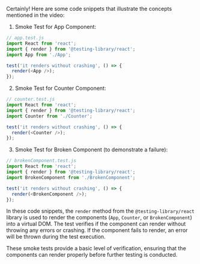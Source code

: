 Certainly! Here are some code snippets that illustrate the concepts mentioned in the video:

1. Smoke Test for App Component:
```javascript
// app.test.js
import React from 'react';
import { render } from '@testing-library/react';
import App from './App';

test('it renders without crashing', () => {
  render(<App />);
});
```

2. Smoke Test for Counter Component:
```javascript
// counter.test.js
import React from 'react';
import { render } from '@testing-library/react';
import Counter from './Counter';

test('it renders without crashing', () => {
  render(<Counter />);
});
```

3. Smoke Test for Broken Component (to demonstrate a failure):
```javascript
// brokenComponent.test.js
import React from 'react';
import { render } from '@testing-library/react';
import BrokenComponent from './BrokenComponent';

test('it renders without crashing', () => {
  render(<BrokenComponent />);
});
```

In these code snippets, the `render` method from the `@testing-library/react` library is used to render the components (`App`, `Counter`, or `BrokenComponent`) into a virtual DOM. The test verifies if the component can render without throwing any errors or crashing. If the component fails to render, an error will be thrown during the test execution.

These smoke tests provide a basic level of verification, ensuring that the components can render properly before further testing is conducted.